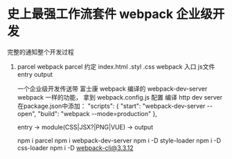 # 史上最强工作流套件  webpack  企业级开发
完整的通知整个开发过程
1. parcel webpack
    parcel 约定 index.html .styl .css
    webpack 入口 js文件 entry output

    一个企业级开发传送带
    富士康 
    webpack 编译的
    webpack-dev-server webpack 一样的功能， 拿到
    webpack.config.js 配置 编译 http dev server
    在package.json中添加：
    "scripts": {
    "start": "webpack-dev-server --open",
    "build": "webpack --mode=production"
  },

    entry  ->  module(CSS|JSX?|PNG|VUE)  ->  output 


    npm i parcel
    npm i webpack-dev-server
    npm i -D style-loader
    npm i -D css-loader   npm i -D webpack-cli@3.3.12

